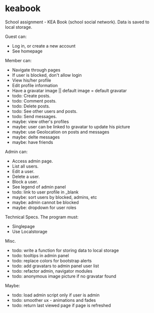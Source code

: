 keabook
=======

School assignment - KEA Book (school social network).
Data is saved to local storage.

Guest can:
- Log in, or create a new account
- See homepage

Member can:
- Navigate through pages
- If user is blocked, don't allow login
- View his/her profile
- Edit profile information
- Have a gravatar image || default image = default gravatar
- todo: Create posts.
- todo: Comment posts.
- todo: Delete posts.
- todo: See other users and posts.
- todo: Send messages.
- maybe: view other's profiles
- maybe: user can be linked to gravatar to update his picture
- maybe: use Geolocation on posts and messages
- maybe: delte messages
- maybe: have friends

Admin can:
- Access admin page.
- List all users.
- Edit a user.
- Delete a user.
- Block a user.
- See legend of admin panel
- todo: link to user profile in _blank
- maybe: sort users by blocked, admins, etc
- maybe: admin cannot be blocked
- maybe: dropdown for user roles

Technical Specs. The program must:
- Singlepage
- Use Localstorage

Misc.
- todo: write a function for storing data to local storage
- todo: tooltips in admin panel
- todo: replace colors for bootstrap alerts
- todo: add gravatars to admin panel user list
- todo: refactor admin, navigator modules
- todo: anonymous image picture if no gravatar found

Maybe:
- todo: load admin script only if user is admin
- todo: smoother ux - animations and fades
- todo: return last viewed page if page is refreshed